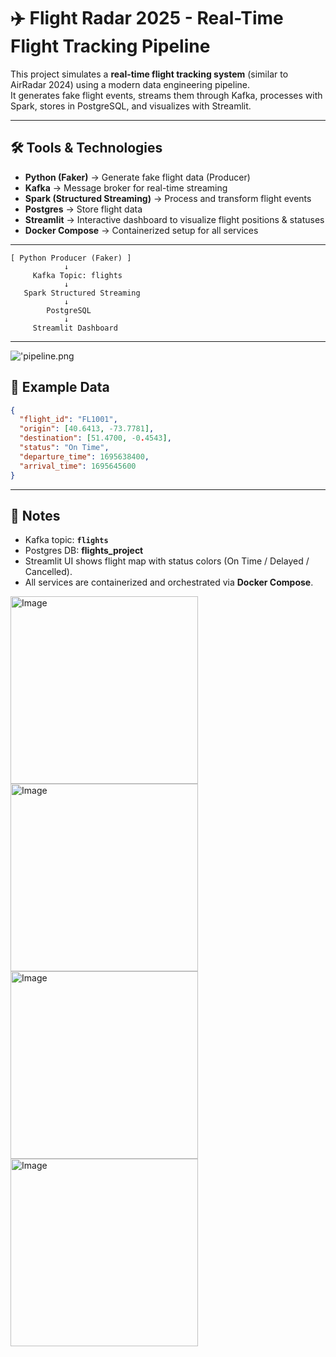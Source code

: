 # ✈️ Flight Radar 2025 - Real-Time Flight Tracking Pipeline

This project simulates a **real-time flight tracking system** (similar to AirRadar 2024) using a modern data engineering pipeline.  
It generates fake flight events, streams them through Kafka, processes with Spark, stores in PostgreSQL, and visualizes with Streamlit.

---

## 🛠 Tools & Technologies

- **Python (Faker)** → Generate fake flight data (Producer)  
- **Kafka** → Message broker for real-time streaming  
- **Spark (Structured Streaming)** → Process and transform flight events  
- **Postgres** → Store flight data  
- **Streamlit** → Interactive dashboard to visualize flight positions & statuses  
- **Docker Compose** → Containerized setup for all services  

---



```
[ Python Producer (Faker) ]
            ↓
     Kafka Topic: flights
            ↓
   Spark Structured Streaming
            ↓
        PostgreSQL
            ↓
     Streamlit Dashboard
```
---

!['pipeline.png](./image/Data%20Pipeline.jpg)

## 📝 Example Data

```json
{
  "flight_id": "FL1001",
  "origin": [40.6413, -73.7781],
  "destination": [51.4700, -0.4543],
  "status": "On Time",
  "departure_time": 1695638400,
  "arrival_time": 1695645600
}
```

---

## 📌 Notes

- Kafka topic: **`flights`**  
- Postgres DB: **flights_project**  
- Streamlit UI shows flight map with status colors (On Time / Delayed / Cancelled).  
- All services are containerized and orchestrated via **Docker Compose**.

<div>
<img width="300" alt="Image" src="https://github.com/user-attachments/assets/d4c87ed2-0448-4dd4-a212-8598ae06909a" />
<img width="300" alt="Image" src="https://github.com/user-attachments/assets/28886725-02a4-4561-b1b0-06ba81efad5c" />
<img width="300" alt="Image" src="https://github.com/user-attachments/assets/65422da4-c41e-439b-b4bf-9a1f43ce7f47" />
<img width="300" alt="Image" src="https://github.com/user-attachments/assets/c4ecb565-d1ae-423b-97f7-0c1395b489bf" />
</div>

